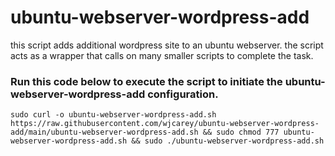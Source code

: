 # ubuntu-webserver-wordpress-add
this script adds additional wordpress site to an ubuntu webserver. the script acts as a wrapper that calls on many smaller scripts to complete the task.

### Run this code below to execute the script to initiate the ubuntu-webserver-wordpress-add configuration.
~~~
sudo curl -o ubuntu-webserver-wordpress-add.sh https://raw.githubusercontent.com/wjcarey/ubuntu-webserver-wordpress-add/main/ubuntu-webserver-wordpress-add.sh && sudo chmod 777 ubuntu-webserver-wordpress-add.sh && sudo ./ubuntu-webserver-wordpress-add.sh
~~~